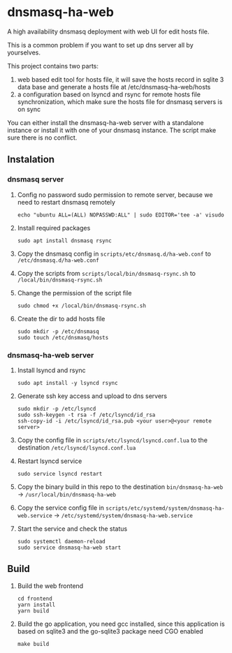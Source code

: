 # dnsmasq-ha-web
A high availability dnsmasq deployment with web UI for edit hosts file.

This is a common problem if you want to set up dns server all by yourselves.

This project contains two parts:
 1. web based edit tool for hosts file, it will save the hosts record in sqlite 3 data base and generate a hosts file at /etc/dnsmasq-ha-web/hosts
 2. a configuration based on lsyncd and rsync for remote hosts file synchronization, which make sure the hosts file for dnsmasq servers is on sync

You can either install the dnsmasq-ha-web server with a standalone instance or
install it with one of your dnsmasq instance. The script make sure there is no
conflict.

## Instalation
### dnsmasq server
1. Config no password sudo permission to remote server, because we need to restart dnsmasq remotely

       echo "ubuntu ALL=(ALL) NOPASSWD:ALL" | sudo EDITOR='tee -a' visudo

2. Install required packages

       sudo apt install dnsmasq rsync

3. Copy the dnsmasq config in `scripts/etc/dnsmasq.d/ha-web.conf` to `/etc/dnsmasq.d/ha-web.conf`
4. Copy the scripts from `scripts/local/bin/dnsmasq-rsync.sh` to `/local/bin/dnsmasq-rsync.sh`
5. Change the permission of the script file

       sudo chmod +x /local/bin/dnsmasq-rsync.sh

6. Create the dir to add hosts file


       sudo mkdir -p /etc/dnsmasq
       sudo touch /etc/dnsmasq/hosts


### dnsmasq-ha-web server
1. Install lsyncd and rsync

       sudo apt install -y lsyncd rsync

2. Generate ssh key access and upload to dns servers

       sudo mkdir -p /etc/lsyncd
       sudo ssh-keygen -t rsa -f /etc/lsyncd/id_rsa
       ssh-copy-id -i /etc/lsyncd/id_rsa.pub <your user>@<your remote server>

3. Copy the config file in `scripts/etc/lsyncd/lsyncd.conf.lua` to the destination `/etc/lsyncd/lsyncd.conf.lua`
4. Restart lsyncd service

       sudo service lsyncd restart

5. Copy the binary build in this repo to the destination `bin/dnsmasq-ha-web` -> `/usr/local/bin/dnsmasq-ha-web`
6. Copy the service config file in `scripts/etc/systemd/system/dnsmasq-ha-web.service` -> `/etc/systemd/system/dnsmasq-ha-web.service`
7. Start the service and check the status

       sudo systemctl daemon-reload
       sudo service dnsmasq-ha-web start


## Build
1. Build the web frontend

       cd frontend
       yarn install
       yarn build

2. Build the go application, you need gcc installed, since this application is based
on sqlite3 and the go-sqlite3 package need CGO enabled

       make build